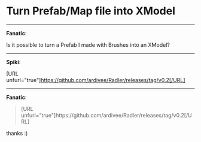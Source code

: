 # Turn Prefab/Map file into XModel


---
<strong>Fanatic</strong>:

Is it possible to turn a Prefab I made with Brushes into an XModel?

---
<strong>Spiki</strong>:

[URL unfurl=&quot;true&quot;]https://github.com/ardivee/Radler/releases/tag/v0.2[/URL]

---
<strong>Fanatic</strong>:

<blockquote>[URL unfurl=&quot;true&quot;]https://github.com/ardivee/Radler/releases/tag/v0.2[/URL]
</blockquote>
thanks :)
